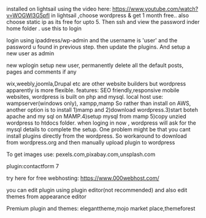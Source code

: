 installed on lightsail using the video here: https://www.youtube.com/watch?v=WOGWl3G5pfI
in lightsail ,choose wordpress & get 1 month free.. also choose static ip as its free for upto 5. Then ssh and view the password inder home folder . use this to login

login using ipaddress/wp-admin and the username is 'user' and the password u found in previous step. then update the plugins. And setup a new user as admin

new wplogin 
setup new user, permanently delete all the default posts, pages and comments if any

wix,weebly,joomla,Drupal etc are other website builders but wordpress apparently is more flexible.
features: SEO friendly,responsive mobile websites,
wordpress is built on php and mysql. 
local host use: wampserver(windows only), xampp,mamp
So rather than install on AWS, another option is to install 1)mamp and 2)download wordpress.3)start boteh apache and my sql on MAMP.4)setup mysql from mamp 5)copy unzied wordpress to htdocs folder.
when loging in now , wordpress will ask for the mysql details to complete the setup. One problem might be that you cant install plugins directly from the wordpress. So workaround to download from wordpress.org and then manually upload plugin to wordpress



To get images use: pexels.com,pixabay.com,unsplash.com

plugin:contactform 7

try here for free webhosting: https://www.000webhost.com/

you can edit plugin using plugin editor(not recommended) and also edit themes from appearance editor 

Premium plugin and themes: eleganttheme,mojo market place,themeforest

